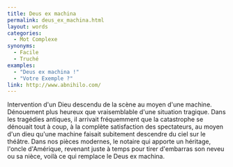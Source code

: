 ```yaml
---
title: Deus ex machina
permalink: deus_ex_machina.html
layout: words
categories:
  - Mot Complexe
synonyms:
  - Facile
  - Truché
examples:
  - "Deus ex machina !"
  - "Votre Exemple ?"
link: http://www.abnihilo.com/
---
```


Intervention d'un Dieu descendu de la scène au moyen d'une machine.
Dénouement plus heureux que vraisemblable d'une situation tragique. Dans les tragédies antiques, il arrivait fréquemment que la catastrophe se dénouait tout à coup, à la complète satisfaction des spectateurs, au moyen d'un dieu qu'une machine faisait subitement descendre du ciel sur le théâtre. Dans nos pièces modernes, le notaire qui apporte un héritage, l'oncle d'Amérique, revenant juste à temps pour tirer d'embarras son neveu ou sa nièce, voilà ce qui remplace le Deus ex machina.

